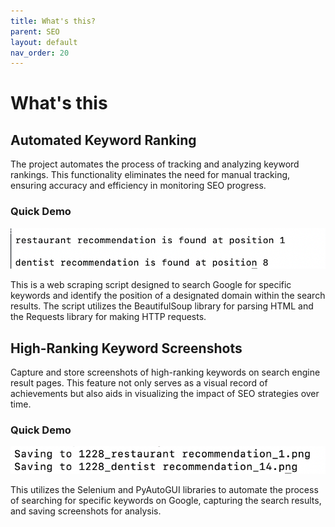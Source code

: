 ```yaml
---
title: What's this?
parent: SEO
layout: default
nav_order: 20
---
```

# What's this
## Automated Keyword Ranking
The project automates the process of tracking and analyzing keyword rankings. This functionality eliminates the need for manual tracking, ensuring accuracy and efficiency in monitoring SEO progress.

### Quick Demo
![automated_keyword_ranking_demo](/docs/SEO/images/automated_keyword_ranking_demo.jpg)

This is a web scraping script designed to search Google for specific keywords and identify the position of a designated domain within the search results. The script utilizes the BeautifulSoup library for parsing HTML and the Requests library for making HTTP requests. 
 
## High-Ranking Keyword Screenshots
Capture and store screenshots of high-ranking keywords on search engine result pages. This feature not only serves as a visual record of achievements but also aids in visualizing the impact of SEO strategies over time.
### Quick Demo
![automated_keyword_ranking_demo](/docs/SEO/images/high_ranking_keyword_screenshots.jpg)

This utilizes the Selenium and PyAutoGUI libraries to automate the process of searching for specific keywords on Google, capturing the search results, and saving screenshots for analysis. 